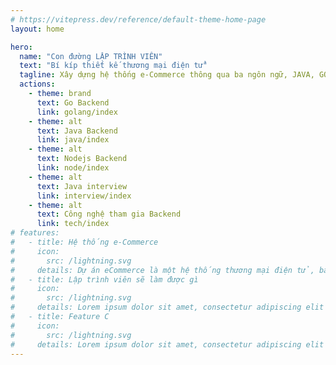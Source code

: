 ```yaml
---
# https://vitepress.dev/reference/default-theme-home-page
layout: home

hero:
  name: "Con đường LẬP TRÌNH VIÊN"
  text: "Bí kíp thiết kế thương mại điện tử"
  tagline: Xây dựng hệ thống e-Commerce thông qua ba ngôn ngữ, JAVA, GO, NODE.js và nhiều stacks công nghệ khác như AWS, Elasticsearch, RabbitMQ, Kafka, Nginx, Redis...
  actions:
    - theme: brand
      text: Go Backend
      link: golang/index
    - theme: alt
      text: Java Backend
      link: java/index
    - theme: alt
      text: Nodejs Backend
      link: node/index
    - theme: alt
      text: Java interview
      link: interview/index
    - theme: alt
      text: Công nghệ tham gia Backend
      link: tech/index
# features:
#   - title: Hệ thống e-Commerce
#     icon:
#       src: /lightning.svg
#     details: Dự án eCommerce là một hệ thống thương mại điện tử, bao gồm hệ thống eCommerce frontEnd và Backend. Nó được triển khai dựa trên ba ngôn ngữ chính là JAVA, GO, NODE.js và được triển khai bằng cách sử dụng công cụ chứa Docker.
#   - title: Lập trình viên sẽ làm được gì
#     icon:
#       src: /lightning.svg
#     details: Lorem ipsum dolor sit amet, consectetur adipiscing elit
#   - title: Feature C
#     icon:
#       src: /lightning.svg
#     details: Lorem ipsum dolor sit amet, consectetur adipiscing elit
---
```

